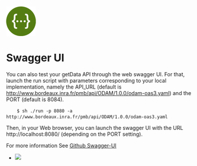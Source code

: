 ![Logo](swagger_logo.png)

# Swagger UI

You can also test your getData API through the web swagger UI. For that, launch the run script with parameters corresponding to your local implementation, namely the API_URL (default is http://www.bordeaux.inra.fr/pmb/api/ODAM/1.0.0/odam-oas3.yaml) and the PORT (default is 8084).
```
    $ sh ./run -p 8080 -a http://www.bordeaux.inra.fr/pmb/api/ODAM/1.0.0/odam-oas3.yaml
```
Then, in your Web browser, you can launch the swagger UI with the URL http://localhost:8080/ (depending on the PORT setting).

For more information See [Github Swagger-UI](https://github.com/swagger-api/swagger-ui)

* [![](https://images.microbadger.com/badges/version/swaggerapi/swagger-ui.svg)](https://microbadger.com/images/swaggerapi/swagger-ui "Get your own version badge on microbadger.com")
